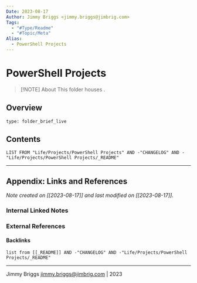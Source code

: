 ```yaml
---
Date: 2023-08-17
Author: Jimmy Briggs <jimmy.briggs@jimbrig.com>
Tags:
  - "#Type/Readme"
  - "#Topic/Meta"
Alias:
  - PowerShell Projects
---
```


# PowerShell Projects

> [!NOTE] About
> This folder houses .

## Overview


```ccard
type: folder_brief_live
```
 

## Contents

```dataview
LIST FROM "Life/Projects/PowerShell Projects" AND -"CHANGELOG" AND -"Life/Projects/PowerShell Projects/_README"
```

***

## Appendix: Links and References

*Note created on [[2023-08-17]] and last modified on [[2023-08-17]].*

### Internal Linked Notes

### External References

#### Backlinks

```dataview
list from [[_README]] AND -"CHANGELOG" AND -"Life/Projects/PowerShell Projects/_README"
```


***

Jimmy Briggs <jimmy.briggs@jimbrig.com> | 2023
